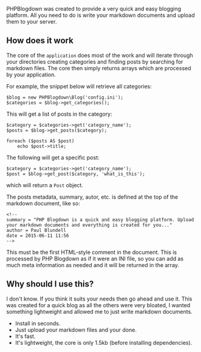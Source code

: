 <!--
summary = "PHP Blogdown is a quick and easy blogging platform. Upload your markdown documents and everything is created for you..."
author = Paul Blundell
date = 2015-06-11 19:00
-->

PHPBlogdown was created to provide a very quick and easy blogging platform. All you need to do is write your markdown documents and upload them to your server.

## How does it work

The core of the `application` does most of the work and will iterate through your directories creating categories and finding posts by searching for markdown files. The core then simply returns arrays which are processed by your application.

For example, the snippet below will retrieve all categories:

    $blog = new PHPBlogdown\Blog('config.ini');
    $categories = $blog->get_categories();
    
This will get a list of posts in the category:

	$category = $categories->get('category_name');
    $posts = $blog->get_posts($category);
	
	foreach ($posts AS $post)
		echo $post->title;
    
The following will get a specific post:

	$category = $categories->get('category_name');
    $post = $blog->get_post($category, 'what_is_this');

which will return a `Post` object.
    
The posts metadata, summary, autor, etc. is defined at the top of the markdown document, like so:

    <!--
    summary = "PHP Blogdown is a quick and easy blogging platform. Upload your markdown documents and everything is created for you..."
    author = Paul Blundell
    date = 2015-06-11 11:56
    -->

This must be the first HTML-style comment in the document. This is processed by PHP Blogdown as if it were an INI file, so you can add as much meta information as needed and it will be returned in the array.

## Why should I use this?

I don't know. If you think it suits your needs then go ahead and use it. This was created for a quick blog as all the others were very bloated, I wanted something lightweight and allowed me to just write markdown
documents.

- Install in seconds.
- Just upload your markdown files and your done.
- It's fast.
- It's lightweight, the core is only 1.5kb (before installing dependencies).